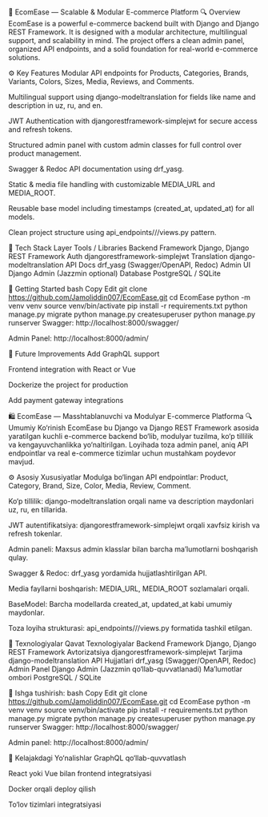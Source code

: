 🛒 EcomEase — Scalable & Modular E-commerce Platform
🔍 Overview
EcomEase is a powerful e-commerce backend built with Django and Django REST Framework. It is designed with a modular architecture, multilingual support, and scalability in mind. The project offers a clean admin panel, organized API endpoints, and a solid foundation for real-world e-commerce solutions.

⚙️ Key Features
Modular API endpoints for Products, Categories, Brands, Variants, Colors, Sizes, Media, Reviews, and Comments.

Multilingual support using django-modeltranslation for fields like name and description in uz, ru, and en.

JWT Authentication with djangorestframework-simplejwt for secure access and refresh tokens.

Structured admin panel with custom admin classes for full control over product management.

Swagger & Redoc API documentation using drf_yasg.

Static & media file handling with customizable MEDIA_URL and MEDIA_ROOT.

Reusable base model including timestamps (created_at, updated_at) for all models.

Clean project structure using api_endpoints/<ModelName>/<Operation>/views.py pattern.

🧰 Tech Stack
Layer	Tools / Libraries
Backend Framework	Django, Django REST Framework
Auth	djangorestframework-simplejwt
Translation	django-modeltranslation
API Docs	drf_yasg (Swagger/OpenAPI, Redoc)
Admin UI	Django Admin (Jazzmin optional)
Database	PostgreSQL / SQLite

🚀 Getting Started
bash
Copy
Edit
git clone https://github.com/Jamoliddin007/EcomEase.git
cd EcomEase
python -m venv venv
source venv/bin/activate
pip install -r requirements.txt
python manage.py migrate
python manage.py createsuperuser
python manage.py runserver
Swagger: http://localhost:8000/swagger/

Admin Panel: http://localhost:8000/admin/

🎯 Future Improvements
Add GraphQL support

Frontend integration with React or Vue

Dockerize the project for production

Add payment gateway integrations

🛍️ EcomEase — Masshtablanuvchi va Modulyar E-commerce Platforma
🔍 Umumiy Ko‘rinish
EcomEase bu Django va Django REST Framework asosida yaratilgan kuchli e-commerce backend bo‘lib, modulyar tuzilma, ko‘p tillilik va kengayuvchanlikka yo‘naltirilgan. Loyihada toza admin panel, aniq API endpointlar va real e-commerce tizimlar uchun mustahkam poydevor mavjud.

⚙️ Asosiy Xususiyatlar
Modulga bo‘lingan API endpointlar: Product, Category, Brand, Size, Color, Media, Review, Comment.

Ko‘p tillilik: django-modeltranslation orqali name va description maydonlari uz, ru, en tillarida.

JWT autentifikatsiya: djangorestframework-simplejwt orqali xavfsiz kirish va refresh tokenlar.

Admin paneli: Maxsus admin klasslar bilan barcha ma’lumotlarni boshqarish qulay.

Swagger & Redoc: drf_yasg yordamida hujjatlashtirilgan API.

Media fayllarni boshqarish: MEDIA_URL, MEDIA_ROOT sozlamalari orqali.

BaseModel: Barcha modellarda created_at, updated_at kabi umumiy maydonlar.

Toza loyiha strukturasi: api_endpoints/<Model>/<Operation>/views.py formatida tashkil etilgan.

🧰 Texnologiyalar
Qavat	Texnologiyalar
Backend Framework	Django, Django REST Framework
Avtorizatsiya	djangorestframework-simplejwt
Tarjima	django-modeltranslation
API Hujjatlari	drf_yasg (Swagger/OpenAPI, Redoc)
Admin Panel	Django Admin (Jazzmin qo‘llab-quvvatlanadi)
Ma’lumotlar ombori	PostgreSQL / SQLite

🚀 Ishga tushirish:
bash
Copy
Edit
git clone https://github.com/Jamoliddin007/EcomEase.git
cd EcomEase
python -m venv venv
source venv/bin/activate
pip install -r requirements.txt
python manage.py migrate
python manage.py createsuperuser
python manage.py runserver
Swagger: http://localhost:8000/swagger/

Admin panel: http://localhost:8000/admin/

🎯 Kelajakdagi Yo‘nalishlar
GraphQL qo‘llab-quvvatlash

React yoki Vue bilan frontend integratsiyasi

Docker orqali deploy qilish

To‘lov tizimlari integratsiyasi

